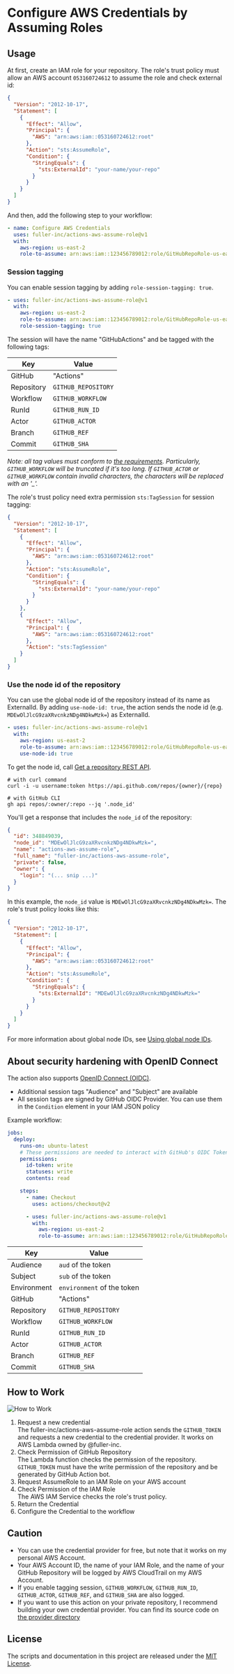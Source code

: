 # Configure AWS Credentials by Assuming Roles

## Usage

At first, create an IAM role for your repository.
The role's trust policy must allow an AWS account `053160724612` to assume the role and check external id:

```json
{
  "Version": "2012-10-17",
  "Statement": [
    {
      "Effect": "Allow",
      "Principal": {
        "AWS": "arn:aws:iam::053160724612:root"
      },
      "Action": "sts:AssumeRole",
      "Condition": {
        "StringEquals": {
          "sts:ExternalId": "your-name/your-repo"
        }
      }
    }
  ]
}
```

And then, add the following step to your workflow:

```yaml
- name: Configure AWS Credentials
  uses: fuller-inc/actions-aws-assume-role@v1
  with:
    aws-region: us-east-2
    role-to-assume: arn:aws:iam::123456789012:role/GitHubRepoRole-us-east-2
```

### Session tagging

You can enable session tagging by adding `role-session-tagging: true`.

```yaml
- uses: fuller-inc/actions-aws-assume-role@v1
  with:
    aws-region: us-east-2
    role-to-assume: arn:aws:iam::123456789012:role/GitHubRepoRole-us-east-2
    role-session-tagging: true
```

The session will have the name "GitHubActions" and be tagged with the following tags:

| Key        | Value               |
| ---------- | ------------------- |
| GitHub     | "Actions"           |
| Repository | `GITHUB_REPOSITORY` |
| Workflow   | `GITHUB_WORKFLOW`   |
| RunId      | `GITHUB_RUN_ID`     |
| Actor      | `GITHUB_ACTOR`      |
| Branch     | `GITHUB_REF`        |
| Commit     | `GITHUB_SHA`        |

_Note: all tag values must conform to [the requirements](https://docs.aws.amazon.com/STS/latest/APIReference/API_Tag.html). Particularly, `GITHUB_WORKFLOW` will be truncated if it's too long. If `GITHUB_ACTOR` or `GITHUB_WORKFLOW` contain invalid characters, the characters will be replaced with an '\_'._

The role's trust policy need extra permission `sts:TagSession` for session tagging:

```json
{
  "Version": "2012-10-17",
  "Statement": [
    {
      "Effect": "Allow",
      "Principal": {
        "AWS": "arn:aws:iam::053160724612:root"
      },
      "Action": "sts:AssumeRole",
      "Condition": {
        "StringEquals": {
          "sts:ExternalId": "your-name/your-repo"
        }
      }
    },
    {
      "Effect": "Allow",
      "Principal": {
        "AWS": "arn:aws:iam::053160724612:root"
      },
      "Action": "sts:TagSession"
    }
  ]
}
```

### Use the node id of the repository

You can use the global node id of the repository instead of its name as ExternalId.
By adding `use-node-id: true`, the action sends the node id (e.g. `MDEwOlJlcG9zaXRvcnkzNDg4NDkwMzk=`) as ExternalId.

```yaml
- uses: fuller-inc/actions-aws-assume-role@v1
  with:
    aws-region: us-east-2
    role-to-assume: arn:aws:iam::123456789012:role/GitHubRepoRole-us-east-2
    use-node-id: true
```

To get the node id, call [Get a repository REST API](https://docs.github.com/en/rest/reference/repos#get-a-repository).

```console
# with curl command
curl -i -u username:token https://api.github.com/repos/{owner}/{repo}

# with GitHub CLI
gh api repos/:owner/:repo --jq '.node_id'
```

You'll get a response that includes the `node_id` of the repository:

```json
{
  "id": 348849039,
  "node_id": "MDEwOlJlcG9zaXRvcnkzNDg4NDkwMzk=",
  "name": "actions-aws-assume-role",
  "full_name": "fuller-inc/actions-aws-assume-role",
  "private": false,
  "owner": {
    "login": "(... snip ...)"
  }
}
```

In this example, the `node_id` value is `MDEwOlJlcG9zaXRvcnkzNDg4NDkwMzk=`.
The role's trust policy looks like this:

```json
{
  "Version": "2012-10-17",
  "Statement": [
    {
      "Effect": "Allow",
      "Principal": {
        "AWS": "arn:aws:iam::053160724612:root"
      },
      "Action": "sts:AssumeRole",
      "Condition": {
        "StringEquals": {
          "sts:ExternalId": "MDEwOlJlcG9zaXRvcnkzNDg4NDkwMzk="
        }
      }
    }
  ]
}
```

For more information about global node IDs, see [Using global node IDs](https://docs.github.com/en/graphql/guides/using-global-node-ids).

## About security hardening with OpenID Connect

The action also supports [OpenID Connect (OIDC)](https://docs.github.com/en/actions/deployment/security-hardening-your-deployments/about-security-hardening-with-openid-connect).

- Additional session tags "Audience" and "Subject" are available
- All session tags are signed by GitHub OIDC Provider. You can use them in the `Condition` element in your IAM JSON policy

Example workflow:

```yaml
jobs:
  deploy:
    runs-on: ubuntu-latest
    # These permissions are needed to interact with GitHub's OIDC Token endpoint.
    permissions:
      id-token: write
      statuses: write
      contents: read

    steps:
      - name: Checkout
        uses: actions/checkout@v2

      - uses: fuller-inc/actions-aws-assume-role@v1
        with:
          aws-region: us-east-2
          role-to-assume: arn:aws:iam::123456789012:role/GitHubRepoRole-us-east-2
```

| Key         | Value                      |
| ----------- | -------------------------- |
| Audience    | `aud` of the token         |
| Subject     | `sub` of the token         |
| Environment | `environment` of the token |
| GitHub      | "Actions"                  |
| Repository  | `GITHUB_REPOSITORY`        |
| Workflow    | `GITHUB_WORKFLOW`          |
| RunId       | `GITHUB_RUN_ID`            |
| Actor       | `GITHUB_ACTOR`             |
| Branch      | `GITHUB_REF`               |
| Commit      | `GITHUB_SHA`               |

## How to Work

![How to Work](how-to-work.svg)

1. Request a new credential\
   The fuller-inc/actions-aws-assume-role action sends the `GITHUB_TOKEN` and requests a new credential to the credential provider. It works on AWS Lambda owned by @fuller-inc.
2. Check Permission of GitHub Repository\
   The Lambda function checks the permission of the repository. `GITHUB_TOKEN` must have the write permission of the repository and be generated by GitHub Action bot.
3. Request AssumeRole to an IAM Role on your AWS account
4. Check Permission of the IAM Role\
   The AWS IAM Service checks the role's trust policy.
5. Return the Credential
6. Configure the Credential to the workflow

## Caution

- You can use the credential provider for free, but note that it works on my personal AWS Account.
- Your AWS Account ID, the name of your IAM Role, and the name of your GitHub Repository will be logged by AWS CloudTrail on my AWS Account.
- If you enable tagging session, `GITHUB_WORKFLOW`, `GITHUB_RUN_ID`, `GITHUB_ACTOR`, `GITHUB_REF`, and `GITHUB_SHA` are also logged.
- If you want to use this action on your private repository, I recommend building your own credential provider. You can find its source code on [the provider directory](https://github.com/fuller-inc/actions-aws-assume-role/tree/main/provider)

## License

The scripts and documentation in this project are released under the [MIT License](LICENSE).
